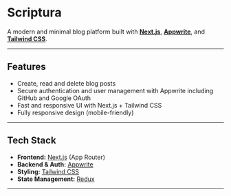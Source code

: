 # Scriptura

A modern and minimal blog platform built with **[Next.js](https://nextjs.org/)**, **[Appwrite](https://appwrite.io/)**, and **[Tailwind CSS](https://tailwindcss.com/)**.

---

## Features

- Create, read and delete blog posts
- Secure authentication and user management with Appwrite including GitHub and Google OAuth
- Fast and responsive UI with Next.js + Tailwind CSS
- Fully responsive design (mobile-friendly)

---

## Tech Stack

- **Frontend:** [Next.js](https://nextjs.org/) (App Router)
- **Backend & Auth:** [Appwrite](https://appwrite.io/)
- **Styling:** [Tailwind CSS](https://tailwindcss.com/)
- **State Management:** [Redux](https://redux.js.org/)

---

